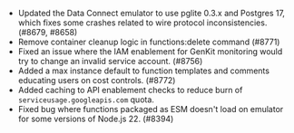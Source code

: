 - Updated the Data Connect emulator to use pglite 0.3.x and Postgres 17, which fixes some crashes related to wire protocol inconsistencies. (#8679, #8658)
- Remove container cleanup logic in functions:delete command (#8771)
- Fixed an issue where the IAM enablement for GenKit monitoring would try to change an invalid service account. (#8756)
- Added a max instance default to function templates and comments educating users on cost controls. (#8772)
- Added caching to API enablement checks to reduce burn of `serviceusage.googleapis.com` quota.
- Fixed bug where functions packaged as ESM doesn't load on emulator for some versions of Node.js 22. (#8394)
